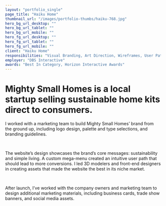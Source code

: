 ```yaml
---
layout: "portfolio_single"
page_title: "Haiku Home"
thumbnail_url: "/images/portfolio-thumbs/haiku-768.jpg"
hero_bg_url_desktop: ""
hero_bg_url_tablet: ""
hero_bg_url_mobile: ""
hero_fg_url_desktop: ""
hero_fg_url_tablet: ""
hero_fg_url_mobile: ""
client: "Haiku Home"
responsibilities: "Visual Branding, Art Direction, Wireframes, User Paths, Style Tiles, Mockups, Social Media Collateral"
employer: "DBS Interactive"
awards: "Best In Category, Horizon Interactive Awards"
---
```


# Mighty Small Homes is a local startup selling sustainable home kits direct to consumers.

I worked with a marketing team to build Mighty Small Homes’ brand from the ground up, including logo design, palette and type selections, and branding guidelines.

<div class="dual-image">
  <img src="#" alt="">
  <img src="#" alt="">
</div>

The website’s design showcases the brand’s core messages: sustainability and simple living. A custom mega-menu created an intuitive user path that should lead to more conversions. I led 3D modelers and front-end designers in creating assets that made the website the best in its niche market.

<div class="single-image">
  <img src="#" alt="">
</div>
<div class="dual-image">
  <img src="#" alt="">
  <img src="#" alt="">
</div>

After launch, I’ve worked with the company owners and marketing team to design additional marketing materials, including business cards, trade show banners, and social media assets.

<div class="dual-image">
  <img src="#" alt="">
  <img src="#" alt="">
</div>
